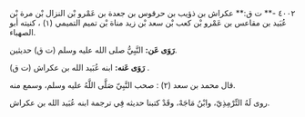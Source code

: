٤٠٠٢ -** ت ق:** عكراش بن ذؤيب بن حرقوس بن جعدة بن عَمْرو بْن النزال بْن مرة بْن عُبَيد بن مقاعس بن عَمْرو بْن كعب بْن سعد بْن زيد مناة بْن تميم التميمي (١) ، كنيته أبو الصهباء.

**رَوَى عَن:** النَّبِيُّ صلى الله عليه وسلم (ت ق) حديثين.

**رَوَى عَنه:** ابنه عُبَيد الله بن عكراش (ت ق) .

قال محمد بن سعد (٢) : صحب النَّبِيّ صَلَّى اللَّهُ عليه وسلم، وسمع منه.

روى لَهُ التِّرْمِذِيّ، وابْنُ مَاجَهْ، وقَدْ كتبنا حديثه فِي ترجمة ابنه عُبَيد الله بن عكراش.